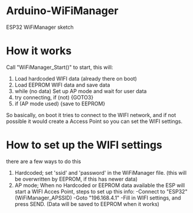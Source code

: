 # Arduino-WiFiManager
 ESP32 WiFiManager sketch

# How it works
Call "WiFiManager_Start()" to start, this will:
1) Load hardcoded WIFI data (already there on boot)
2) Load EEPROM WIFI data and save data 
3) while (no data) Set up AP mode and wait for user data
4) try connecting, if (not) {GOTO3}
5) if (AP mode used) {save to EEPROM}

So basically, on boot it tries to connect to the WIFI network, and if not possible it would create a Access Point so you can set the WIFI settings.

# How to set up the WIFI settings
there are a few ways to do this
1) Hardcoded; set 'ssid' and 'password' in the WiFiManager file. (this will be overwritten by EEPROM, if this has newer data)
2) AP mode; When no Hardcoded or EEPROM data available the ESP will start a WIFI Acces Point, steps to set up this info:
-Connect to "ESP32" (WiFiManager_APSSID)
-Goto "196.168.4.1"
-Fill in WIFI settings, and press SEND. (Data will be saved to EEPROM when it works)